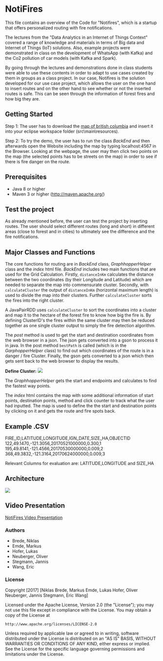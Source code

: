 # NotiFires

This file contains an overview of the Code for "Notifires", which is a startup that offers personalized routing with fire notifications.

The lectures from the "Data Analytics in an Internet of Things Context" covered a range of knowledge and materials in terms of Big data and Internet of Things (IoT) solutions. Also, example projects were demonstrated in class on the development of WhatsApp (with Kafka) and the Co2 pollution of car models (with Kafka and Spark).

By going through the lectures and demonstrations done in class students were able to use these contents in order to adapt to use cases created by them in groups as a class project. In our case, Notifires is the solution developed for our use case project, which allows the user on the one hand to insert routes and on the other hand to see whether or not the inserted routes is safe. This can be seen through the information of forest fires and how big they are.

## Getting Started

Step 1: The user has to download the [map of british columbia](https://drive.google.com/drive/folders/0BxNP1JcmjZdSZVpjZzJrN1RabHM?usp=sharing) and insert it into your eclipse workspace folder (src\main\resources).

Step 2: To try the demo, the user has to run the class _BackEnd_ and then afterwards open the Website including the map by typing localhost:4567 in the Browser. Looking at the webpage, the user may then click two points on the map (the selected points has to be streets on the map) in order to see if there is fire danger on the route.

## Prerequisites

* Java 8 or higher 
* Maven 3 or higher (http://maven.apache.org/)

## Test the project

As already mentioned before, the user can test the project by inserting routes. The user should select different routes (long and short) in different areas (close to forest and in cities) to ultimately see the difference and the fire notifications.

## Major Classes and Functions

The core functions for routing are in _BackEnd_ class, _GraphhopperHelper_ class and the _index_ html file. _BackEnd_ includes two main functions that are used for the Grid Calculation. Firstly, `distanceInKm` calculates the distance between the two coordinates (by their Longitude and Latitude) which are needed to separate the map into commensurate cluster. Secondly, with `calculateCluster` the output of `distanceInKm` (horizontal maximum length) is used to divide the map into their clusters. Further `calculateCluster` sorts the fires into the right cluster.

A JavaPairRDD uses `calculateCluster` to sort the coordinates into a cluster and map it to the hectare of the forest fire to know how big the fire is. By defining ClusterID's the fires within the same cluster may then be reduced together as one single cluster output to simply the fire detection algorithm. 

The _post_ method is used to get the start and destination coordinates from the web browser in a json. The json gets converted into a gson to process it in java. In the post method `bestPath` is called (which is in the _GarphopperHelper_ class) to find out which coordinates of the route is in a danger / fire Cluster. Finally, the gson gets converted to a json which then gets sent back to the web browser to display the results. 

**Define Cluster:**
![](http://i.imgur.com/O5t1z9Z.jpg)

The _GraphhopperHelper_ gets the start and endpoints and calculates to find the fastest way points.

The _index_ html contains the map with some additional information of start points, destination points, method and click counter to track what the user had inputted. The map is used to define the the start and destination points by clicking on it and gets the route and fire spots back.

## Example .CSV

FIRE_ID,LATITUDE,LONGITUDE,IGN_DATE,SIZE_HA,OBJECTID
122,49.1470,-121.3056,20170521000000,0.300,1                   
195,49.8141,-121.4566,20170530000000,0.009,2                    
368,49.3832,-121.3164,20170624000000,0.009,3

Relevant Columns for evaluation are: LATITUDE,LONGITUDE and SIZE_HA

## Architecture

![](http://i.imgur.com/cElHbNX.jpg)

## Video Presentation

[NotiFires Video Presentation](https://www.youtube.com/embed/a0haUpbYm18)

### Authors

* Brede, Niklas
* Emde, Markus
* Hofer, Lukas
* Neuberger, Oliver
* Stegmann, Jannis
* Wang, Eric

### License

Copyright [2017] [Niklas Brede, Markus Emde, Lukas Hofer, Oliver Neuberger, Jannis Stegmann, Eric Wang]

Licensed under the Apache License, Version 2.0 (the "License");
you may not use this file except in compliance with the License.
You may obtain a copy of the License at

    http://www.apache.org/licenses/LICENSE-2.0

Unless required by applicable law or agreed to in writing, software
distributed under the License is distributed on an "AS IS" BASIS,
WITHOUT WARRANTIES OR CONDITIONS OF ANY KIND, either express or implied.
See the License for the specific language governing permissions and
limitations under the License.



